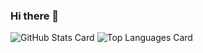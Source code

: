 ### Hi there 👋
![GitHub Stats Card](https://github-readme-stats.vercel.app/api?username=kantasasakimaru&show_icons=true&count_private=true&theme=synthwave)
![Top Languages Card](https://github-readme-stats.vercel.app/api/top-langs/?username=kantasasakimaru&show_icons=true&count_private=true&theme=synthwave)

<!--
**kantasasakimaru/kantasasakimaru** is a ✨ _special_ ✨ repository because its `README.md` (this file) appears on your GitHub profile.

Here are some ideas to get you started:

- 🔭 I’m currently working on ...
- 🌱 I’m currently learning ...
- 👯 I’m looking to collaborate on ...
- 🤔 I’m looking for help with ...
- 💬 Ask me about ...
- 📫 How to reach me: ...
- 😄 Pronouns: ...
- ⚡ Fun fact: ...
-->
